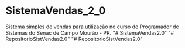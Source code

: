 # SistemaVendas_2_0

Sistema simples de vendas para utilização no curso de Programador de Sistemas do Senac de Campo Mourão - PR.
"# SistemaVendas2.0" 
"# RepositorioSistVendas2.0" 
"# RepositorioSistVendas2.0" 
